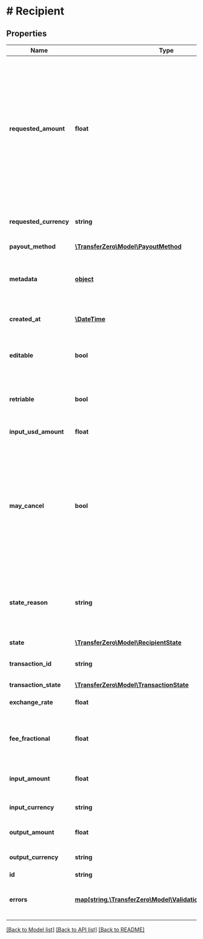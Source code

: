 # # Recipient

## Properties

Name | Type | Description | Notes
------------ | ------------- | ------------- | -------------
**requested_amount** | **float** | the amount that should be paid to the recipient. This can be in any currency, usually either the input or the output currency. If the value here is not the output currency we will calculate how much the recipient is going to get using the exchange rates active when the transaction was created. | 
**requested_currency** | **string** | the currency of the amount in 3-character alpha ISO 4217 currency format | 
**payout_method** | [**\TransferZero\Model\PayoutMethod**](PayoutMethod.md) |  | 
**metadata** | [**object**](.md) | Additional metadata that can be added to a recipient. These values will be returned on request | [optional] 
**created_at** | [**\DateTime**](\DateTime.md) | Date and time that the recipient was created. | [optional] 
**editable** | **bool** | Shows whether the recipient can be edited using the PATCH /v1/recipients/{id} endpoint or not | [optional] 
**retriable** | **bool** | Shows whether the transaction made to the recipient can be retried or not | [optional] 
**input_usd_amount** | **float** | Shows how much this payment is worth in USD | [optional] 
**may_cancel** | **bool** | If true it shows that the payment can be cancelled immediately using the DELETE /v1/recipients/{id} endpoint. If false you can still try to cancel it, however it will only gets cancelled once we have confirmation from our partner that the payment has failed. | [optional] 
**state_reason** | **string** | In case the payment is unsuccessful it holds the error message associated with the last unsuccessful payout. | [optional] 
**state** | [**\TransferZero\Model\RecipientState**](RecipientState.md) |  | [optional] 
**transaction_id** | **string** | The ID of the transaction that is related to this recipient | [optional] 
**transaction_state** | [**\TransferZero\Model\TransactionState**](TransactionState.md) |  | [optional] 
**exchange_rate** | **float** | The exchange rate used in this payment | [optional] 
**fee_fractional** | **float** | The fee for this payment in fractional units (for example cents for USD transactions) | [optional] 
**input_amount** | **float** | The amount that had to be paid in for this payment to proceed | [optional] 
**input_currency** | **string** | The currency this payment was paid in | [optional] 
**output_amount** | **float** | The amount that will be paid to the recipient | [optional] 
**output_currency** | **string** | The currency the payment will be delivered in | [optional] 
**id** | **string** |  | [optional] 
**errors** | [**map[string,\TransferZero\Model\ValidationErrorDescription[]]**](array.md) | The fields that have some problems and don&#39;t pass validation | [optional] 

[[Back to Model list]](../../README.md#documentation-for-models) [[Back to API list]](../../README.md#documentation-for-api-endpoints) [[Back to README]](../../README.md)


